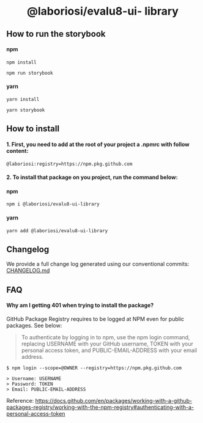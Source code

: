 <h1 align="center">@laboriosi/evalu8-ui-
library</h1>

## How to run the storybook

#### npm

```
npm install
```

```
npm run storybook
```

#### yarn

```
yarn install
```

```
yarn storybook
```

## How to install

#### 1. First, you need to add at the root of your project a .npmrc with follow content:

```
@laboriosi:registry=https://npm.pkg.github.com
```

#### 2. To install that package on you project, run the command below:

#### npm

```shell
npm i @laboriosi/evalu8-ui-library
```

#### yarn

```shell
yarn add @laboriosi/evalu8-ui-library
```

## Changelog

We provide a full change log generated using our conventional commits:
[CHANGELOG.md](https://github.com/laboriosi/evalu8-ui-library/blob/main/CHANGELOG.md)

## FAQ

#### Why am I getting 401 when trying to install the package?

GitHub Package Registry requires to be logged at NPM even for public packages. See below:

> To authenticate by logging in to npm, use the npm login command, replacing USERNAME with your GitHub username, TOKEN with your personal access token, and PUBLIC-EMAIL-ADDRESS with your email address.

```
$ npm login --scope=@OWNER --registry=https://npm.pkg.github.com

> Username: USERNAME
> Password: TOKEN
> Email: PUBLIC-EMAIL-ADDRESS
```

Reference: https://docs.github.com/en/packages/working-with-a-github-packages-registry/working-with-the-npm-registry#authenticating-with-a-personal-access-token

